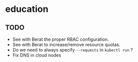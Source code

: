 # education

## TODO

- See with Berat the proper RBAC configuration.
- See with Berat to increase/remove resource quotas.
- Do we need to always specify `--requests` in `kubectl run` ?
- Fix DNS in cloud nodes
